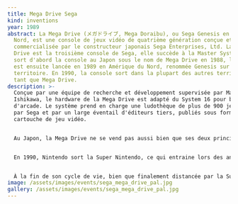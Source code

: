 ```yaml
---
title: Mega Drive Sega
kind: inventions
year: 1989
abstract: La Mega Drive (メガドライブ, Mega Doraibu), ou Sega Genesis en Amérique du
  Nord, est une console de jeux vidéo de quatrième génération conçue et
  commercialisée par le constructeur japonais Sega Enterprises, Ltd. La Mega
  Drive est la troisième console de Sega, elle succède à la Master System. Sega
  sort d'abord la console au Japon sous le nom de Mega Drive en 1988, la console
  est ensuite lancée en 1989 en Amérique du Nord, renommée Genesis sur ce
  territoire. En 1990, la console sort dans la plupart des autres territoires en
  tant que Mega Drive.
description: >-
  Conçue par une équipe de recherche et développement supervisée par Masami
  Ishikawa, le hardware de la Mega Drive est adapté du System 16 pour borne
  d'arcade. Le système prend en charge une ludothèque de plus de 900 jeux créés
  par Sega et par un large éventail d'éditeurs tiers, publiés sous forme de
  cartouche de jeu vidéo.


  Au Japon, la Mega Drive ne se vend pas aussi bien que ses deux principales concurrentes, la Super Nintendo de Nintendo et la PC-Engine de NEC. Cependant, fort de sa riche expérience en salles d'arcade et prenant de court Nintendo sur le marché des consoles 16 bits, Sega parvient à bien positionner la Mega Drive en Amérique du Nord et en Europe, où elle connait un fort succès avec la captation de la majorité du marché 16 bits dans plusieurs territoires, particulièrement aux États-Unis et au Royaume-Uni. Les principaux composants qui œuvrent à son succès sont ses portages de jeux vidéo d'arcade, la popularité de la série Sonic the Hedgehog, plusieurs franchises connues de jeux de sport, ainsi qu'un marketing offensif envers le public jeune qui positionne le système comme étant la console « cool » pour les adolescents.


  En 1990, Nintendo sort la Super Nintendo, ce qui entraine lors des années suivantes une farouche bataille entre les deux constructeurs pour la captation d'un maximum de parts du marché des consoles 16 bits, notamment en Amérique du Nord et en Europe. Cette rivalité, souvent qualifiée de première véritable « guerre des consoles » par les journalistes, a laissé son empreinte dans la mémoire collective des joueurs de jeux vidéo, notamment via l'affrontement fictif et symbolique des mascottes respectives des deux constructeurs, à savoir Mario de Nintendo face à Sonic de Sega. Comme cette compétition attire de plus en plus l'attention du grand public auprès de l'industrie vidéoludique, la Mega Drive et plusieurs de ses jeux les plus médiatisés suscitent d'importantes analyses sur des questions liées à la rétro-ingénierie et à la violence dans les jeux vidéo. La controverse entourant des titres violents comme Night Trap et Mortal Kombat conduit Sega à créer le Videogame Rating Council, le prédécesseur de l'Entertainment Software Rating Board.


  À la fin de son cycle de vie, bien que finalement distancée par la Super Nintendo, et en particulier au Japon, la console compte environ 40 millions d'exemplaires vendus dans le monde. C'est le succès le plus important de Sega sur le marché des consoles. La Mega Drive et ses jeux restent populaires parmi les fans, les collectionneurs, les passionnés de musiques de jeux vidéo, et les amateurs d'émulation. Des rééditions de la console sous licence sont encore produites dans les années 2010, et plusieurs développeurs de jeux vidéo indépendants continuent à produire des jeux compatibles avec ce système. Sortie en 1994, la Saturn succède à la Mega Drive.
image: /assets/images/events/sega_mega_drive_pal.jpg
gallery: /assets/images/events/sega_mega_drive_pal.jpg
---
```

